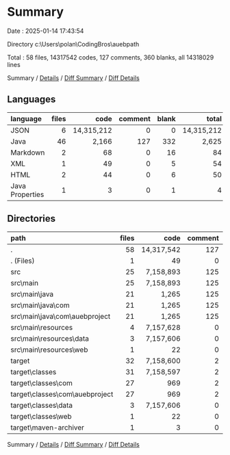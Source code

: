 # Summary

Date : 2025-01-14 17:43:54

Directory c:\\Users\\polan\\CodingBros\\auebpath

Total : 58 files,  14317542 codes, 127 comments, 360 blanks, all 14318029 lines

Summary / [Details](details.md) / [Diff Summary](diff.md) / [Diff Details](diff-details.md)

## Languages
| language | files | code | comment | blank | total |
| :--- | ---: | ---: | ---: | ---: | ---: |
| JSON | 6 | 14,315,212 | 0 | 0 | 14,315,212 |
| Java | 46 | 2,166 | 127 | 332 | 2,625 |
| Markdown | 2 | 68 | 0 | 16 | 84 |
| XML | 1 | 49 | 0 | 5 | 54 |
| HTML | 2 | 44 | 0 | 6 | 50 |
| Java Properties | 1 | 3 | 0 | 1 | 4 |

## Directories
| path | files | code | comment | blank | total |
| :--- | ---: | ---: | ---: | ---: | ---: |
| . | 58 | 14,317,542 | 127 | 360 | 14,318,029 |
| . (Files) | 1 | 49 | 0 | 5 | 54 |
| src | 25 | 7,158,893 | 125 | 338 | 7,159,356 |
| src\\main | 25 | 7,158,893 | 125 | 338 | 7,159,356 |
| src\\main\\java | 21 | 1,265 | 125 | 335 | 1,725 |
| src\\main\\java\\com | 21 | 1,265 | 125 | 335 | 1,725 |
| src\\main\\java\\com\\auebproject | 21 | 1,265 | 125 | 335 | 1,725 |
| src\\main\\resources | 4 | 7,157,628 | 0 | 3 | 7,157,631 |
| src\\main\\resources\\data | 3 | 7,157,606 | 0 | 0 | 7,157,606 |
| src\\main\\resources\\web | 1 | 22 | 0 | 3 | 25 |
| target | 32 | 7,158,600 | 2 | 17 | 7,158,619 |
| target\\classes | 31 | 7,158,597 | 2 | 16 | 7,158,615 |
| target\\classes\\com | 27 | 969 | 2 | 13 | 984 |
| target\\classes\\com\\auebproject | 27 | 969 | 2 | 13 | 984 |
| target\\classes\\data | 3 | 7,157,606 | 0 | 0 | 7,157,606 |
| target\\classes\\web | 1 | 22 | 0 | 3 | 25 |
| target\\maven-archiver | 1 | 3 | 0 | 1 | 4 |

Summary / [Details](details.md) / [Diff Summary](diff.md) / [Diff Details](diff-details.md)